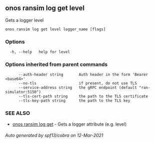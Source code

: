 ## onos ransim log get level

Gets a logger level

```
onos ransim log get level logger_name [flags]
```

### Options

```
  -h, --help   help for level
```

### Options inherited from parent commands

```
      --auth-header string       Auth header in the form 'Bearer <base64>'
      --no-tls                   if present, do not use TLS
      --service-address string   the gRPC endpoint (default "ran-simulator:5150")
      --tls-cert-path string     the path to the TLS certificate
      --tls-key-path string      the path to the TLS key
```

### SEE ALSO

* [onos ransim log get](onos_ransim_log_get.md)	 - Gets a logger attribute (e.g. level)

###### Auto generated by spf13/cobra on 12-Mar-2021
